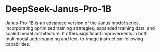 # DeepSeek-Janus-Pro-1B
Janus-Pro-1B is an advanced version of the Janus model series, incorporating optimized training strategies, expanded training data, and scaled model architecture. It offers significant improvements in both multimodal understanding and text-to-image instruction-following capabilities.
